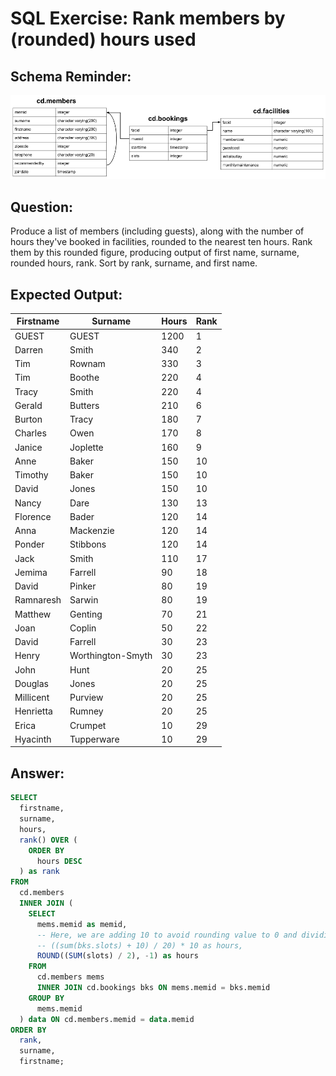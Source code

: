 # SQL Exercise: Rank members by (rounded) hours used

## Schema Reminder:

![Schema Diagram](../__resources/image.png)

## Question:

Produce a list of members (including guests), along with the number of hours they've booked in facilities, rounded to the nearest ten hours. Rank them by this rounded figure, producing output of first name, surname, rounded hours, rank. Sort by rank, surname, and first name.

## Expected Output:

| Firstname | Surname           | Hours | Rank |
| --------- | ----------------- | ----- | ---- |
| GUEST     | GUEST             | 1200  | 1    |
| Darren    | Smith             | 340   | 2    |
| Tim       | Rownam            | 330   | 3    |
| Tim       | Boothe            | 220   | 4    |
| Tracy     | Smith             | 220   | 4    |
| Gerald    | Butters           | 210   | 6    |
| Burton    | Tracy             | 180   | 7    |
| Charles   | Owen              | 170   | 8    |
| Janice    | Joplette          | 160   | 9    |
| Anne      | Baker             | 150   | 10   |
| Timothy   | Baker             | 150   | 10   |
| David     | Jones             | 150   | 10   |
| Nancy     | Dare              | 130   | 13   |
| Florence  | Bader             | 120   | 14   |
| Anna      | Mackenzie         | 120   | 14   |
| Ponder    | Stibbons          | 120   | 14   |
| Jack      | Smith             | 110   | 17   |
| Jemima    | Farrell           | 90    | 18   |
| David     | Pinker            | 80    | 19   |
| Ramnaresh | Sarwin            | 80    | 19   |
| Matthew   | Genting           | 70    | 21   |
| Joan      | Coplin            | 50    | 22   |
| David     | Farrell           | 30    | 23   |
| Henry     | Worthington-Smyth | 30    | 23   |
| John      | Hunt              | 20    | 25   |
| Douglas   | Jones             | 20    | 25   |
| Millicent | Purview           | 20    | 25   |
| Henrietta | Rumney            | 20    | 25   |
| Erica     | Crumpet           | 10    | 29   |
| Hyacinth  | Tupperware        | 10    | 29   |

## Answer:

```sql
SELECT
  firstname,
  surname,
  hours,
  rank() OVER (
    ORDER BY
      hours DESC
  ) as rank
FROM
  cd.members
  INNER JOIN (
    SELECT
      mems.memid as memid,
      -- Here, we are adding 10 to avoid rounding value to 0 and dividing by 20 since slot is half hour so dividing by 2 is going to return hours and dividing by 10 will then allow us to round the number by removing fraction and then multiply it by 10 to round it. 
      -- ((sum(bks.slots) + 10) / 20) * 10 as hours,
      ROUND((SUM(slots) / 2), -1) as hours
    FROM
      cd.members mems
      INNER JOIN cd.bookings bks ON mems.memid = bks.memid
    GROUP BY
      mems.memid
  ) data ON cd.members.memid = data.memid
ORDER BY
  rank,
  surname,
  firstname;
```
